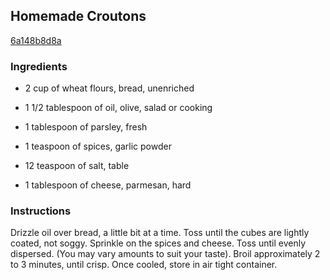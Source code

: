 ## Homemade Croutons

[6a148b8d8a](http://www.food.com/recipe/homemade-croutons-184708)

### Ingredients

 - 2 cup of wheat flours, bread, unenriched

 - 1 1/2 tablespoon of oil, olive, salad or cooking

 - 1 tablespoon of parsley, fresh

 - 1 teaspoon of spices, garlic powder

 - 12 teaspoon of salt, table

 - 1 tablespoon of cheese, parmesan, hard

### Instructions

Drizzle oil over bread, a little bit at a time. Toss until the cubes are lightly coated, not soggy. Sprinkle on the spices and cheese. Toss until evenly dispersed. (You may vary amounts to suit your taste). Broil approximately 2 to 3 minutes, until crisp. Once cooled, store in air tight container.